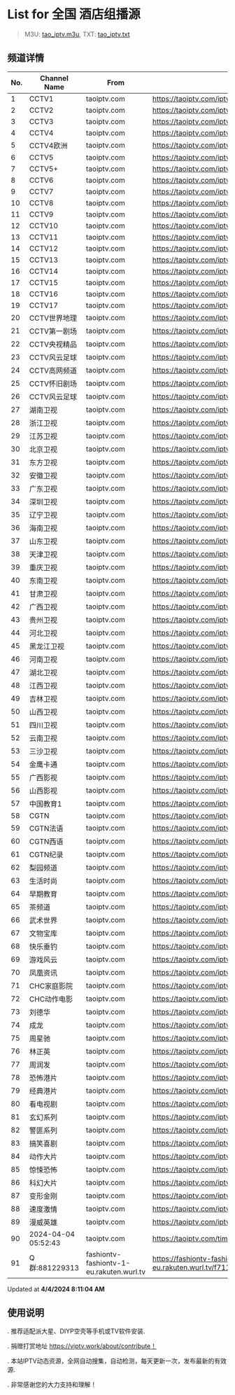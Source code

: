 # List for **全国 酒店组播源**

> M3U: [tao_iptv.m3u](/tao_iptv.m3u), TXT: [tao_iptv.txt](/txt/tao_iptv.txt)

## 频道详情

| No. | Channel Name | From | Source |
| --- | ------------ | ---- | ------ |
| 1 | CCTV1 | taoiptv.com | <https://taoiptv.com/iptv.php?id=100100&sign=040506> |
| 2 | CCTV2 | taoiptv.com | <https://taoiptv.com/iptv.php?id=100200&sign=040506> |
| 3 | CCTV3 | taoiptv.com | <https://taoiptv.com/iptv.php?id=100300&sign=040506> |
| 4 | CCTV4 | taoiptv.com | <https://taoiptv.com/iptv.php?id=100400&sign=040506> |
| 5 | CCTV4欧洲 | taoiptv.com | <https://taoiptv.com/iptv.php?id=100600&sign=040506> |
| 6 | CCTV5 | taoiptv.com | <https://taoiptv.com/iptv.php?id=100800&sign=040506> |
| 7 | CCTV5+ | taoiptv.com | <https://taoiptv.com/iptv.php?id=100900&sign=040506> |
| 8 | CCTV6 | taoiptv.com | <https://taoiptv.com/iptv.php?id=101000&sign=040506> |
| 9 | CCTV7 | taoiptv.com | <https://taoiptv.com/iptv.php?id=101100&sign=040506> |
| 10 | CCTV8 | taoiptv.com | <https://taoiptv.com/iptv.php?id=101200&sign=040506> |
| 11 | CCTV9 | taoiptv.com | <https://taoiptv.com/iptv.php?id=101400&sign=040506> |
| 12 | CCTV10 | taoiptv.com | <https://taoiptv.com/iptv.php?id=101500&sign=040506> |
| 13 | CCTV11 | taoiptv.com | <https://taoiptv.com/iptv.php?id=101600&sign=040506> |
| 14 | CCTV12 | taoiptv.com | <https://taoiptv.com/iptv.php?id=101700&sign=040506> |
| 15 | CCTV13 | taoiptv.com | <https://taoiptv.com/iptv.php?id=101800&sign=040506> |
| 16 | CCTV14 | taoiptv.com | <https://taoiptv.com/iptv.php?id=101900&sign=040506> |
| 17 | CCTV15 | taoiptv.com | <https://taoiptv.com/iptv.php?id=102000&sign=040506> |
| 18 | CCTV16 | taoiptv.com | <https://taoiptv.com/iptv.php?id=102100&sign=040506> |
| 19 | CCTV17 | taoiptv.com | <https://taoiptv.com/iptv.php?id=102200&sign=040506> |
| 20 | CCTV世界地理 | taoiptv.com | <https://taoiptv.com/iptv.php?id=102400&sign=040506> |
| 21 | CCTV第一剧场 | taoiptv.com | <https://taoiptv.com/iptv.php?id=102500&sign=040506> |
| 22 | CCTV央视精品 | taoiptv.com | <https://taoiptv.com/iptv.php?id=102700&sign=040506> |
| 23 | CCTV风云足球 | taoiptv.com | <https://taoiptv.com/iptv.php?id=102900&sign=040506> |
| 24 | CCTV高网频道 | taoiptv.com | <https://taoiptv.com/iptv.php?id=103000&sign=040506> |
| 25 | CCTV怀旧剧场 | taoiptv.com | <https://taoiptv.com/iptv.php?id=103100&sign=040506> |
| 26 | CCTV风云足球 | taoiptv.com | <https://taoiptv.com/iptv.php?id=103310&sign=040506> |
| 27 | 湖南卫视 | taoiptv.com | <https://taoiptv.com/iptv.php?id=200100&sign=040506> |
| 28 | 浙江卫视 | taoiptv.com | <https://taoiptv.com/iptv.php?id=200200&sign=040506> |
| 29 | 江苏卫视 | taoiptv.com | <https://taoiptv.com/iptv.php?id=200300&sign=040506> |
| 30 | 北京卫视 | taoiptv.com | <https://taoiptv.com/iptv.php?id=200400&sign=040506> |
| 31 | 东方卫视 | taoiptv.com | <https://taoiptv.com/iptv.php?id=200500&sign=040506> |
| 32 | 安徽卫视 | taoiptv.com | <https://taoiptv.com/iptv.php?id=200600&sign=040506> |
| 33 | 广东卫视 | taoiptv.com | <https://taoiptv.com/iptv.php?id=200700&sign=040506> |
| 34 | 深圳卫视 | taoiptv.com | <https://taoiptv.com/iptv.php?id=200800&sign=040506> |
| 35 | 辽宁卫视 | taoiptv.com | <https://taoiptv.com/iptv.php?id=200900&sign=040506> |
| 36 | 海南卫视 | taoiptv.com | <https://taoiptv.com/iptv.php?id=201000&sign=040506> |
| 37 | 山东卫视 | taoiptv.com | <https://taoiptv.com/iptv.php?id=201100&sign=040506> |
| 38 | 天津卫视 | taoiptv.com | <https://taoiptv.com/iptv.php?id=201200&sign=040506> |
| 39 | 重庆卫视 | taoiptv.com | <https://taoiptv.com/iptv.php?id=201300&sign=040506> |
| 40 | 东南卫视 | taoiptv.com | <https://taoiptv.com/iptv.php?id=201400&sign=040506> |
| 41 | 甘肃卫视 | taoiptv.com | <https://taoiptv.com/iptv.php?id=201500&sign=040506> |
| 42 | 广西卫视 | taoiptv.com | <https://taoiptv.com/iptv.php?id=201600&sign=040506> |
| 43 | 贵州卫视 | taoiptv.com | <https://taoiptv.com/iptv.php?id=201700&sign=040506> |
| 44 | 河北卫视 | taoiptv.com | <https://taoiptv.com/iptv.php?id=201800&sign=040506> |
| 45 | 黑龙江卫视 | taoiptv.com | <https://taoiptv.com/iptv.php?id=201900&sign=040506> |
| 46 | 河南卫视 | taoiptv.com | <https://taoiptv.com/iptv.php?id=202000&sign=040506> |
| 47 | 湖北卫视 | taoiptv.com | <https://taoiptv.com/iptv.php?id=202100&sign=040506> |
| 48 | 江西卫视 | taoiptv.com | <https://taoiptv.com/iptv.php?id=202200&sign=040506> |
| 49 | 吉林卫视 | taoiptv.com | <https://taoiptv.com/iptv.php?id=202300&sign=040506> |
| 50 | 山西卫视 | taoiptv.com | <https://taoiptv.com/iptv.php?id=202600&sign=040506> |
| 51 | 四川卫视 | taoiptv.com | <https://taoiptv.com/iptv.php?id=202800&sign=040506> |
| 52 | 云南卫视 | taoiptv.com | <https://taoiptv.com/iptv.php?id=203000&sign=040506> |
| 53 | 三沙卫视 | taoiptv.com | <https://taoiptv.com/iptv.php?id=203710&sign=040506> |
| 54 | 金鹰卡通 | taoiptv.com | <https://taoiptv.com/iptv.php?id=203820&sign=040506> |
| 55 | 广西影视 | taoiptv.com | <https://taoiptv.com/iptv.php?id=301600&sign=040506> |
| 56 | 山西影视 | taoiptv.com | <https://taoiptv.com/iptv.php?id=302600&sign=040506> |
| 57 | 中国教育1 | taoiptv.com | <https://taoiptv.com/iptv.php?id=400100&sign=040506> |
| 58 | CGTN | taoiptv.com | <https://taoiptv.com/iptv.php?id=400200&sign=040506> |
| 59 | CGTN法语 | taoiptv.com | <https://taoiptv.com/iptv.php?id=400210&sign=040506> |
| 60 | CGTN西语 | taoiptv.com | <https://taoiptv.com/iptv.php?id=400240&sign=040506> |
| 61 | CGTN纪录 | taoiptv.com | <https://taoiptv.com/iptv.php?id=400250&sign=040506> |
| 62 | 梨园频道 | taoiptv.com | <https://taoiptv.com/iptv.php?id=400900&sign=040506> |
| 63 | 生活时尚 | taoiptv.com | <https://taoiptv.com/iptv.php?id=401100&sign=040506> |
| 64 | 早期教育 | taoiptv.com | <https://taoiptv.com/iptv.php?id=403100&sign=040506> |
| 65 | 茶频道 | taoiptv.com | <https://taoiptv.com/iptv.php?id=403400&sign=040506> |
| 66 | 武术世界 | taoiptv.com | <https://taoiptv.com/iptv.php?id=403500&sign=040506> |
| 67 | 文物宝库 | taoiptv.com | <https://taoiptv.com/iptv.php?id=403800&sign=040506> |
| 68 | 快乐垂钓 | taoiptv.com | <https://taoiptv.com/iptv.php?id=404200&sign=040506> |
| 69 | 游戏风云 | taoiptv.com | <https://taoiptv.com/iptv.php?id=406100&sign=040506> |
| 70 | 凤凰资讯 | taoiptv.com | <https://taoiptv.com/iptv.php?id=500200&sign=040506> |
| 71 | CHC家庭影院 | taoiptv.com | <https://taoiptv.com/iptv.php?id=600100&sign=040506> |
| 72 | CHC动作电影 | taoiptv.com | <https://taoiptv.com/iptv.php?id=600200&sign=040506> |
| 73 | 刘德华 | taoiptv.com | <https://taoiptv.com/iptv.php?id=700100&sign=040506> |
| 74 | 成龙 | taoiptv.com | <https://taoiptv.com/iptv.php?id=700200&sign=040506> |
| 75 | 周星驰 | taoiptv.com | <https://taoiptv.com/iptv.php?id=700300&sign=040506> |
| 76 | 林正英 | taoiptv.com | <https://taoiptv.com/iptv.php?id=700500&sign=040506> |
| 77 | 周润发 | taoiptv.com | <https://taoiptv.com/iptv.php?id=700700&sign=040506> |
| 78 | 恐怖港片 | taoiptv.com | <https://taoiptv.com/iptv.php?id=800100&sign=040506> |
| 79 | 经典港片 | taoiptv.com | <https://taoiptv.com/iptv.php?id=800200&sign=040506> |
| 80 | 看电视剧 | taoiptv.com | <https://taoiptv.com/iptv.php?id=800300&sign=040506> |
| 81 | 玄幻系列 | taoiptv.com | <https://taoiptv.com/iptv.php?id=800400&sign=040506> |
| 82 | 警匪系列 | taoiptv.com | <https://taoiptv.com/iptv.php?id=800500&sign=040506> |
| 83 | 搞笑喜剧 | taoiptv.com | <https://taoiptv.com/iptv.php?id=800600&sign=040506> |
| 84 | 动作大片 | taoiptv.com | <https://taoiptv.com/iptv.php?id=800700&sign=040506> |
| 85 | 惊悚恐怖 | taoiptv.com | <https://taoiptv.com/iptv.php?id=800800&sign=040506> |
| 86 | 科幻大片 | taoiptv.com | <https://taoiptv.com/iptv.php?id=800900&sign=040506> |
| 87 | 变形金刚 | taoiptv.com | <https://taoiptv.com/iptv.php?id=801300&sign=040506> |
| 88 | 速度激情 | taoiptv.com | <https://taoiptv.com/iptv.php?id=801500&sign=040506> |
| 89 | 漫威英雄 | taoiptv.com | <https://taoiptv.com/iptv.php?id=801600&sign=040506> |
| 90 | 2024-04-04 05:52:43 | taoiptv.com | <https://taoiptv.com/time.mp4> |
| 91 | Q群:881229313 | fashiontv-fashiontv-1-eu.rakuten.wurl.tv | <https://fashiontv-fashiontv-1-eu.rakuten.wurl.tv/f711df33773d2dc83a1be49b8e841b00.m3u8> |

Updated at **4/4/2024 8:11:04 AM**

## 使用说明

. 推荐适配派大星、DIYP空壳等手机或TV软件安装.

. 捐赠打赏地址 https://viptv.work/about/contribute！

. 本站IPTV动态资源，全网自动搜集，自动检测，每天更新一次，发布最新的有效源.

. 非常感谢您的大力支持和理解！